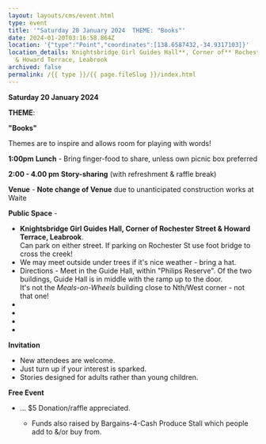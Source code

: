 ```yaml
---
layout: layouts/cms/event.html
type: event
title: '"Saturday 20 January 2024  THEME: "Books"'
date: 2024-01-20T03:16:58.864Z
location: '{"type":"Point","coordinates":[138.6587432,-34.9317103]}'
location_details: Knightsbridge Girl Guides Hall**, Corner of** Rochester Street
  & Howard Terrace, Leabrook
archived: false
permalink: /{{ type }}/{{ page.fileSlug }}/index.html
---
```

**Saturday 20 January 2024**

**THEME**:

**"Books"**

Themes are to inspire and allows room for playing with words!   

**1:00pm**  **Lunch** - Bring finger-food to share, unless own picnic box preferred

**2:00 - 4.00 pm**    **Story-sharing** (with refreshment & raffle break) 

**Venue**  - **Note change of Venue** due to unanticipated construction works at Waite 

**Public Space** - 

* **Knightsbridge Girl Guides Hall, Corner of Rochester Street & Howard Terrace, Leabrook**.\
  Can park on either street. If parking on Rochester St use foot bridge to cross the creek! 
* We may meet outside under trees if it's nice weather - bring a hat.
*  Directions  - Meet  in the  Guide Hall, within "Philips Reserve".  Of the two buildings, Guide Hall is in middle with the ramp up to the door.\
    It's not the *Meals-on-Wheels* building close to Nth/West corner - not that one!
*
*
*
*

**Invitation**  

* New attendees are welcome. 
* Just turn up if your interest is sparked.
* Stories designed for adults rather than young children. 

**Free Event**   

* ... $5 Donation/raffle appreciated.

  * Funds also raised by Bargains-4-Cash Produce Stall which people add to &/or buy from.
